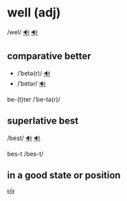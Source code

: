 # well (adj)

/wel/ [🔊](https://www.oxfordlearnersdictionaries.com/media/english/uk_pron/w/wel/well_/well__gb_2.mp3) [🔊](https://www.oxfordlearnersdictionaries.com/media/english/us_pron/w/wel/well_/well__us_2.mp3)

## comparative better

- /ˈbetə(r)/ [🔊](https://www.oxfordlearnersdictionaries.com/media/english/uk_pron/b/bet/bette/better__gb_2.mp3)
- /ˈbetər/ [🔊](https://www.oxfordlearnersdictionaries.com/media/english/us_pron/b/bet/bette/better__us_4.mp3)

be-(t)ter /ˈbe-tə(r)/

## superlative best

/best/ [🔊](https://www.oxfordlearnersdictionaries.com/media/english/uk_pron/b/bes/best_/best__gb_4.mp3) [🔊](https://www.oxfordlearnersdictionaries.com/media/english/us_pron/b/bes/best_/best__us_1.mp3)

bes-t /bes-t/

## in a good state or position

tốt